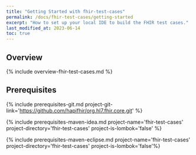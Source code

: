 ```yaml
---
title: "Getting Started with fhir-test-cases"
permalink: /docs/fhir-test-cases/getting-started
excerpt: "How to set up your local IDE to build the FHIR test cases."
last_modified_at: 2023-06-14
toc: true
---
```


## Overview

{% include overview-fhir-test-cases.md %}

## Prerequisites

{% include prerequisites-git.md project-git-link='https://github.com/hapifhir/org.hl7.fhir.core.git' %}

{% include prerequisites-maven-idea.md project-name='fhir-test-cases' project-directory='fhir-test-cases' project-is-lombok='false' %}

{% include prerequisites-maven-eclipse.md project-name='fhir-test-cases' project-directory='fhir-test-cases' project-is-lombok='false'%}

[Link-GithubProject]: https://github.com/FHIR/fhir-test-cases/
[Link-OpenJDKInstall]: https://openjdk.java.net/install/

